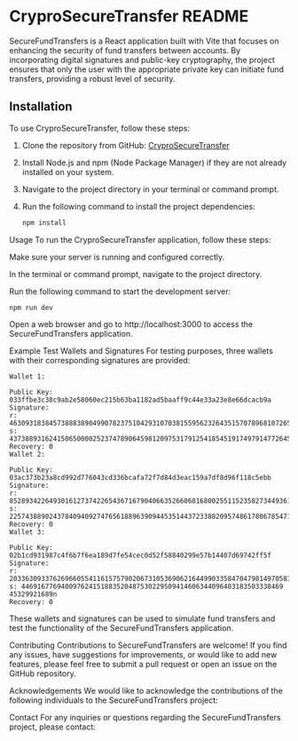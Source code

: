 # CryproSecureTransfer README

SecureFundTransfers is a React application built with Vite that focuses on enhancing the security of fund transfers between accounts. By incorporating digital signatures and public-key cryptography, the project ensures that only the user with the appropriate private key can initiate fund transfers, providing a robust level of security.

## Installation

To use CryproSecureTransfer, follow these steps:

1. Clone the repository from GitHub: [CryproSecureTransfer](https://github.com/SurajAnand88/CryptoSecureTransfers)
2. Install Node.js and npm (Node Package Manager) if they are not already installed on your system.
3. Navigate to the project directory in your terminal or command prompt.
4. Run the following command to install the project dependencies:

   ```bash
   npm install


Usage
To run the CryproSecureTransfer application, follow these steps:

Make sure your server is running and configured correctly.

In the terminal or command prompt, navigate to the project directory.

Run the following command to start the development server:
```
npm run dev
```

Open a web browser and go to http://localhost:3000 to access the SecureFundTransfers application.

Example Test Wallets and Signatures
For testing purposes, three wallets with their corresponding signatures are provided:
``` 
Wallet 1:

Public Key: 033ffbe3c38c9ab2e58060ec215b63ba1182ad5baaff9c44e33a23e8e66dcacb9a
Signature:
r: 46309318384573888389049907823751042931070381559562326435157078968107265796009n
s: 43738893162415065000025237478906459812097531791254185451917497914772645168541n
Recovery: 0
Wallet 2:

Public Key: 03ac373b23a8cd992d776043cd336bcafa72f7d84d3eac159a7df8d96f118c5ebb
Signature:
r: 85289342264930161273742265436716790406635266068168002551152358273449361178694n
s: 22574388902437840940927476561889639094453514437233882095748617806785471855263n
Recovery: 0
Wallet 3:

Public Key: 02b1cd931987c4f6b7f6ea189d7fe54cec0d52f58840299e57b14407d69742ff5f
Signature:
r: 2033630933762696605541161575790206731053690621644990335847047981497058368803n
s: 446916776940097624151883520487530229509414606344096483183503338469
45329921689n
Recovery: 0
```

These wallets and signatures can be used to simulate fund transfers and test the functionality of the SecureFundTransfers application.

Contributing
Contributions to SecureFundTransfers are welcome! If you find any issues, have suggestions for improvements, or would like to add new features, please feel free to submit a pull request or open an issue on the GitHub repository.



Acknowledgements
We would like to acknowledge the contributions of the following individuals to the SecureFundTransfers project:


Contact
For any inquiries or questions regarding the SecureFundTransfers project, please contact:


